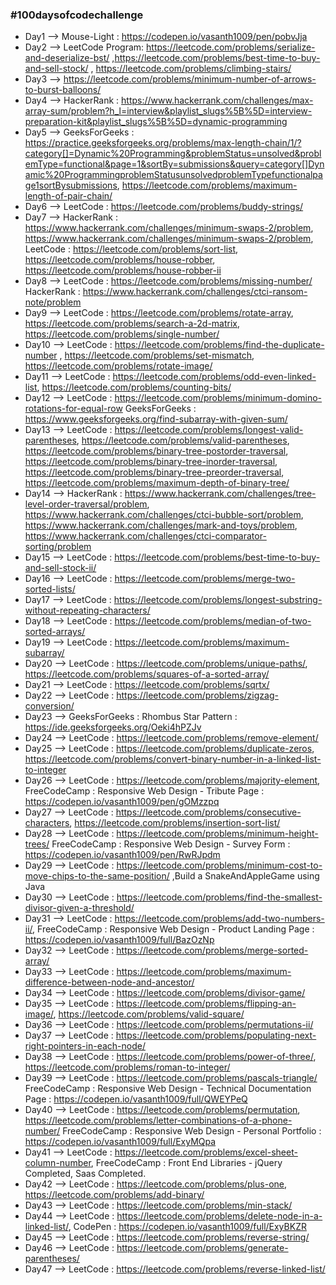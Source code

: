 ### #100daysofcodechallenge ###


* Day1 --> Mouse-Light : https://codepen.io/vasanth1009/pen/pobvJja 
* Day2 --> LeetCode Program: https://leetcode.com/problems/serialize-and-deserialize-bst/ ,https://leetcode.com/problems/best-time-to-buy-and-sell-stock/ , https://leetcode.com/problems/climbing-stairs/
* Day3 --> https://leetcode.com/problems/minimum-number-of-arrows-to-burst-balloons/
* Day4 --> HackerRank : https://www.hackerrank.com/challenges/max-array-sum/problem?h_l=interview&playlist_slugs%5B%5D=interview-preparation-kit&playlist_slugs%5B%5D=dynamic-programming
* Day5 --> GeeksForGeeks : https://practice.geeksforgeeks.org/problems/max-length-chain/1/?category[]=Dynamic%20Programming&problemStatus=unsolved&problemType=functional&page=1&sortBy=submissions&query=category[]Dynamic%20ProgrammingproblemStatusunsolvedproblemTypefunctionalpage1sortBysubmissions, https://leetcode.com/problems/maximum-length-of-pair-chain/
* Day6 --> LeetCode : https://leetcode.com/problems/buddy-strings/
* Day7 --> HackerRank : https://www.hackerrank.com/challenges/minimum-swaps-2/problem, https://www.hackerrank.com/challenges/minimum-swaps-2/problem,
           LeetCode : https://leetcode.com/problems/sort-list, https://leetcode.com/problems/house-robber, https://leetcode.com/problems/house-robber-ii
* Day8 --> LeetCode : https://leetcode.com/problems/missing-number/
           HackerRank : https://www.hackerrank.com/challenges/ctci-ransom-note/problem
* Day9 --> LeetCode : https://leetcode.com/problems/rotate-array, https://leetcode.com/problems/search-a-2d-matrix, https://leetcode.com/problems/single-number/
* Day10 --> LeetCode : https://leetcode.com/problems/find-the-duplicate-number , https://leetcode.com/problems/set-mismatch, https://leetcode.com/problems/rotate-image/
* Day11 --> LeetCode : https://leetcode.com/problems/odd-even-linked-list, https://leetcode.com/problems/counting-bits/
* Day12 --> LeetCode : https://leetcode.com/problems/minimum-domino-rotations-for-equal-row
            GeeksForGeeks : https://www.geeksforgeeks.org/find-subarray-with-given-sum/
* Day13 --> LeetCode : https://leetcode.com/problems/longest-valid-parentheses, https://leetcode.com/problems/valid-parentheses, https://leetcode.com/problems/binary-tree-postorder-traversal, https://leetcode.com/problems/binary-tree-inorder-traversal, https://leetcode.com/problems/binary-tree-preorder-traversal,                                  https://leetcode.com/problems/maximum-depth-of-binary-tree/
* Day14 --> HackerRank : https://www.hackerrank.com/challenges/tree-level-order-traversal/problem, https://www.hackerrank.com/challenges/ctci-bubble-sort/problem,            https://www.hackerrank.com/challenges/mark-and-toys/problem, https://www.hackerrank.com/challenges/ctci-comparator-sorting/problem
* Day15 --> LeetCode : https://leetcode.com/problems/best-time-to-buy-and-sell-stock-ii/
* Day16 --> LeetCode : https://leetcode.com/problems/merge-two-sorted-lists/ 
* Day17 --> LeetCode : https://leetcode.com/problems/longest-substring-without-repeating-characters/
* Day18 --> LeetCode : https://leetcode.com/problems/median-of-two-sorted-arrays/
* Day19 --> LeetCode : https://leetcode.com/problems/maximum-subarray/
* Day20 --> LeetCode : https://leetcode.com/problems/unique-paths/, https://leetcode.com/problems/squares-of-a-sorted-array/
* Day21 --> LeetCode : https://leetcode.com/problems/sqrtx/
* Day22 --> LeetCode : https://leetcode.com/problems/zigzag-conversion/
* Day23 --> GeeksForGeeks : Rhombus Star Pattern : https://ide.geeksforgeeks.org/Oeki4hPZJv
* Day24 --> LeetCode : https://leetcode.com/problems/remove-element/
* Day25 --> LeetCode : https://leetcode.com/problems/duplicate-zeros, https://leetcode.com/problems/convert-binary-number-in-a-linked-list-to-integer
* Day26 --> LeetCode : https://leetcode.com/problems/majority-element,
            FreeCodeCamp : Responsive Web Design - Tribute Page : https://codepen.io/vasanth1009/pen/gOMzzpq
* Day27 --> LeetCode : https://leetcode.com/problems/consecutive-characters, https://leetcode.com/problems/insertion-sort-list/
* Day28 --> LeetCode : https://leetcode.com/problems/minimum-height-trees/
            FreeCodeCamp : Responsive Web Design - Survey Form : https://codepen.io/vasanth1009/pen/RwRJpdm
* Day29 --> LeetCode : https://leetcode.com/problems/minimum-cost-to-move-chips-to-the-same-position/ ,Build a SnakeAndAppleGame using Java
* Day30 --> LeetCode : https://leetcode.com/problems/find-the-smallest-divisor-given-a-threshold/
* Day31 --> LeetCode : https://leetcode.com/problems/add-two-numbers-ii/,  FreeCodeCamp : Responsive Web Design - Product Landing Page :                             https://codepen.io/vasanth1009/full/BazOzNp
* Day32 --> LeetCode : https://leetcode.com/problems/merge-sorted-array/
* Day33 --> LeetCode : https://leetcode.com/problems/maximum-difference-between-node-and-ancestor/                                  
* Day34 --> LeetCode : https://leetcode.com/problems/divisor-game/
* Day35 --> LeetCode : https://leetcode.com/problems/flipping-an-image/, https://leetcode.com/problems/valid-square/
* Day36 --> LeetCode : https://leetcode.com/problems/permutations-ii/
* Day37 --> LeetCode : https://leetcode.com/problems/populating-next-right-pointers-in-each-node/
* Day38 --> LeetCode : https://leetcode.com/problems/power-of-three/, https://leetcode.com/problems/roman-to-integer/
* Day39 --> LeetCode : https://leetcode.com/problems/pascals-triangle/ FreeCodeCamp : Responsive Web Design - Technical Documentation Page :     https://codepen.io/vasanth1009/full/QWEYPeQ
* Day40 --> LeetCode : https://leetcode.com/problems/permutation, https://leetcode.com/problems/letter-combinations-of-a-phone-number/ FreeCodeCamp : Responsive Web Design - Personal Portfolio : https://codepen.io/vasanth1009/full/ExyMQpa
* Day41 --> LeetCode : https://leetcode.com/problems/excel-sheet-column-number, FreeCodeCamp : Front End Libraries - jQuery Completed, Saas Completed.
* Day42 --> LeetCode : https://leetcode.com/problems/plus-one, https://leetcode.com/problems/add-binary/
* Day43 --> LeetCode : https://leetcode.com/problems/min-stack/
* Day44 --> LeetCode : https://leetcode.com/problems/delete-node-in-a-linked-list/, CodePen : https://codepen.io/vasanth1009/full/ExyBKZR
* Day45 --> LeetCode : https://leetcode.com/problems/reverse-string/
* Day46 --> LeetCode : https://leetcode.com/problems/generate-parentheses/
* Day47 --> LeetCode : https://leetcode.com/problems/reverse-linked-list/
